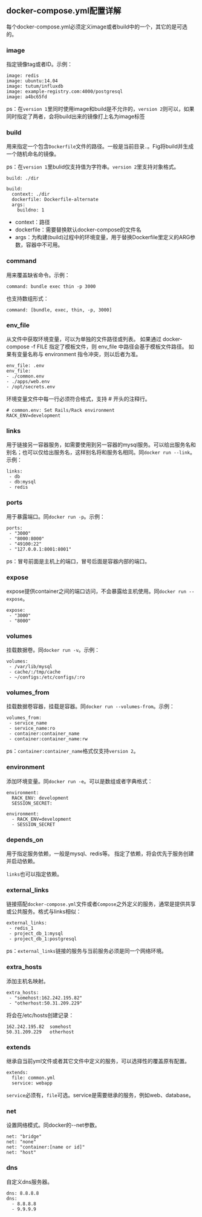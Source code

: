 ## docker-compose.yml配置详解

每个docker-compose.yml必须定义image或者build中的一个，其它的是可选的。

### image

指定镜像tag或者ID。示例：

```
image: redis
image: ubuntu:14.04
image: tutum/influxdb
image: example-registry.com:4000/postgresql
image: a4bc65fd
```

ps：在`version 1`里同时使用image和build是不允许的，`version 2`则可以，如果同时指定了两者，会将build出来的镜像打上名为image标签

### build

用来指定一个包含`Dockerfile`文件的路径。一般是当前目录`.`。Fig将build并生成一个随机命名的镜像。

ps：在`version 1`里bulid仅支持值为字符串。`version 2`里支持对象格式。

```
build: ./dir

build:
  context: ./dir
  dockerfile: Dockerfile-alternate
  args:
    buildno: 1
```

- context：路径
- dockerfile：需要替换默认docker-compose的文件名
- args：为构建(build)过程中的环境变量，用于替换Dockerfile里定义的ARG参数，容器中不可用。

### command

用来覆盖缺省命令。示例：

`command: bundle exec thin -p 3000`

也支持数组形式：

`command: [bundle, exec, thin, -p, 3000]`

### env_file

从文件中获取环境变量，可以为单独的文件路径或列表。 如果通过 docker-compose -f FILE 指定了模板文件，则 env_file 中路径会基于模板文件路径。 如果有变量名称与 environment 指令冲突，则以后者为准。

```
env_file: .env
env_file:
- ./common.env
- ./apps/web.env
- /opt/secrets.env
```

环境变量文件中每一行必须符合格式，支持 # 开头的注释行。

```
# common.env: Set Rails/Rack environment
RACK_ENV=development
```

### links

用于链接另一容器服务，如需要使用到另一容器的mysql服务。可以给出服务名和别名；也可以仅给出服务名，这样别名将和服务名相同。同`docker run --link`。示例：

```
links:
 - db
 - db:mysql
 - redis
```

### ports

用于暴露端口。同`docker run -p`。示例：

```
ports:
 - "3000"
 - "8000:8000"
 - "49100:22"
 - "127.0.0.1:8001:8001"
```

ps：冒号前面是主机上的端口，冒号后面是容器内部的端口。

### expose

expose提供container之间的端口访问，不会暴露给主机使用。同`docker run --expose`。

```
expose:
 - "3000"
 - "8000"
```

### volumes

挂载数据卷。同`docker run -v`。示例：

```
volumes:
 - /var/lib/mysql
 - cache/:/tmp/cache
 - ~/configs:/etc/configs/:ro
```

### volumes_from

挂载数据卷容器，挂载是容器。同`docker run --volumes-from`。示例：

```
volumes_from:
 - service_name
 - service_name:ro
 - container:container_name
 - container:container_name:rw
```

ps：`container:container_name`格式仅支持`version 2`。

### environment

添加环境变量。同`docker run -e`。可以是数组或者字典格式：

```
environment:
  RACK_ENV: development
  SESSION_SECRET:

environment:
  - RACK_ENV=development
  - SESSION_SECRET
```

### depends_on

用于指定服务依赖，一般是mysql、redis等。 指定了依赖，将会优先于服务创建并启动依赖。

`links`也可以指定依赖。

### external_links

链接搭配`docker-compose.yml`文件或者`Compose`之外定义的服务，通常是提供共享或公共服务。格式与links相似：

```
external_links:
 - redis_1
 - project_db_1:mysql
 - project_db_1:postgresql
```

ps：`external_links`链接的服务与当前服务必须是同一个网络环境。

### extra_hosts

添加主机名映射。

```
extra_hosts:
 - "somehost:162.242.195.82"
 - "otherhost:50.31.209.229"
```

将会在/etc/hosts创建记录：

```
162.242.195.82  somehost
50.31.209.229   otherhost
```

### extends

继承自当前yml文件或者其它文件中定义的服务，可以选择性的覆盖原有配置。

```
extends:
  file: common.yml
  service: webapp
```

`service`必须有，`file`可选。service是需要继承的服务，例如web、database。

### net

设置网络模式。同docker的--net参数。

```
net: "bridge"
net: "none"
net: "container:[name or id]"
net: "host"
```

### dns

自定义dns服务器。

```
dns: 8.8.8.8
dns:
  - 8.8.8.8
  - 9.9.9.9
```